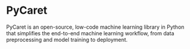# PyCaret
PyCaret is an open-source, low-code machine learning library in Python that simplifies the end-to-end machine learning workflow, from data preprocessing and model training to deployment.
